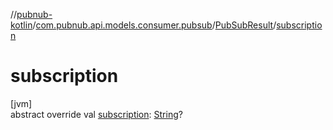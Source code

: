 //[pubnub-kotlin](../../../index.md)/[com.pubnub.api.models.consumer.pubsub](../index.md)/[PubSubResult](index.md)/[subscription](subscription.md)

# subscription

[jvm]\
abstract override val [subscription](subscription.md): [String](https://kotlinlang.org/api/latest/jvm/stdlib/kotlin/-string/index.html)?
